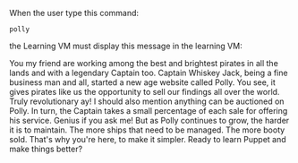 When the user type this command:

	polly
	
the Learning VM must display this message in the learning VM:

You my friend are working among the best and brightest pirates in all the lands  and with a legendary Captain too. Captain Whiskey Jack, being a fine business man and all, started a new age website called Polly. You see, it gives pirates like us the opportunity to sell our findings all over the world. Truly revolutionary ay! I should also mention anything can be auctioned on Polly. In turn, the Captain takes a small percentage of each sale for offering his service. Genius if you ask me! But as Polly continues to grow, the harder it is to maintain. The more ships that need to be managed. The more booty sold. That's why you're here, to make it simpler. Ready to learn Puppet and make things better?